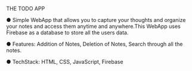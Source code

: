 THE TODO APP

● Simple WebApp that allows you to capture your thoughts
and organize your notes and access them anytime and
anywhere.This WebApp uses Firebase as a database to
store all the users data.



● Features: Addition of Notes, Deletion of Notes, Search
through all the notes.



● TechStack: HTML, CSS, JavaScript, Firebase
